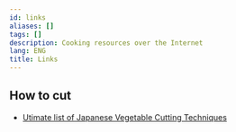 ```yaml
---
id: links
aliases: []
tags: []
description: Cooking resources over the Internet
lang: ENG
title: Links
---
```


## How to cut

* [Utimate list of Japanese Vegetable Cutting Techniques](https://thechefdojo.com/japanese-vegetable-cutting-techniques/)


